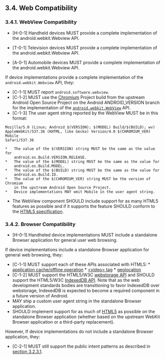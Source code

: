 ## 3.4\. Web Compatibility

### 3.4.1\. WebView Compatibility

*    [H-0-1] Handheld devices MUST provide a complete implementation of the
     android.webkit.Webview API.

*    [T-0-1] Television devices MUST provide a complete implementation of the
     android.webkit.Webview API.

*    [A-0-1] Automobile devices MUST provide a complete implementation of the
     android.webkit.Webview API.

If device implementations provide a complete implementation of the
`android.webkit.Webview` API, they:

*    [C-1-1] MUST report `android.software.webview`.
*    [C-1-2] MUST use the [Chromium](http://www.chromium.org/) Project build
     from the upstream Android Open Source Project on the Android
     ANDROID_VERSION branch for the implementation of the
     [`android.webkit.WebView`](
     http://developer.android.com/reference/android/webkit/WebView.html)
     API.
*    [C-1-3] The user agent string reported by the WebView MUST be in this format:

    Mozilla/5.0 (Linux; Android $(VERSION); $(MODEL) Build/$(BUILD); wv)
    AppleWebKit/537.36 (KHTML, like Gecko) Version/4.0 $(CHROMIUM_VER) Mobile
    Safari/537.36

    *   The value of the $(VERSION) string MUST be the same as the value for
        android.os.Build.VERSION.RELEASE.
    *   The value of the $(MODEL) string MUST be the same as the value for
        android.os.Build.MODEL.
    *   The value of the $(BUILD) string MUST be the same as the value for
        android.os.Build.ID.
    *   The value of the $(CHROMIUM_VER) string MUST be the version of Chromium
        in the upstream Android Open Source Project.
    *   Device implementations MAY omit Mobile in the user agent string.

*    The WebView component SHOULD include support for as many HTML5 features as
     possible and if it supports the feature SHOULD conform to the
     [HTML5 specification](http://html.spec.whatwg.org/multipage/).

### 3.4.2\. Browser Compatibility

*    [H-0-1] Handheled device implementations MUST include a standalone Browser
     application for general user web browsing.

If device implementations include a standalone Browser application for general
web browsing, they:

*    [C-1-1] MUST support each of these APIs associated with
     HTML5:
    *   [application cache/offline operation](
        http://www.w3.org/html/wg/drafts/html/master/browsers.html#offline)
    *   [&lt;video&gt; tag](
        http://www.w3.org/html/wg/drafts/html/master/semantics.html#video)
    *   [geolocation](http://www.w3.org/TR/geolocation-API/)
*    [C-1-2] MUST support the HTML5/W3C [webstorage API](
     http://www.w3.org/TR/webstorage/) and SHOULD support the HTML5/W3C
     [IndexedDB API](http://www.w3.org/TR/IndexedDB/). Note that as the web
     development standards bodies are transitioning to favor IndexedDB over
     webstorage, IndexedDB is expected to become a required component in a
     future version of Android.
*    MAY ship a custom user agent string in the standalone Browser application.
*    SHOULD implement support for as much of [HTML5](
     http://html.spec.whatwg.org/multipage/) as possible on the standalone
     Browser application (whether based on the upstream WebKit Browser
     application or a third-party replacement).

However, If device implementations do not include a standalone Browser
application, they:

*    [C-2-1] MUST still support the public intent patterns as described in
     [section 3.2.3.1](#3_2_3_1_core_application_intents).

